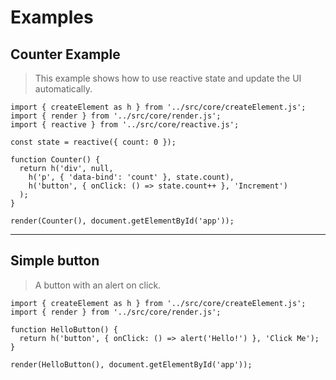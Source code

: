 # Examples

## Counter Example

> This example shows how to use reactive state and update the UI automatically.

```
import { createElement as h } from '../src/core/createElement.js';
import { render } from '../src/core/render.js';
import { reactive } from '../src/core/reactive.js';

const state = reactive({ count: 0 });

function Counter() {
  return h('div', null,
    h('p', { 'data-bind': 'count' }, state.count),
    h('button', { onClick: () => state.count++ }, 'Increment')
  );
}

render(Counter(), document.getElementById('app'));
```

---
## Simple button

> A button with an alert on click.

```
import { createElement as h } from '../src/core/createElement.js';
import { render } from '../src/core/render.js';

function HelloButton() {
  return h('button', { onClick: () => alert('Hello!') }, 'Click Me');
}

render(HelloButton(), document.getElementById('app'));
```

